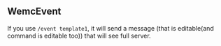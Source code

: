 ## WemcEvent

If you use `/event template1`, it will send a message (that is editable(and command is editable too)) that will see full server.
